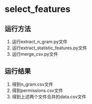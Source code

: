 # select_features

## 运行方法
1. 运行extract_n_gram.py文件
2. 运行extract_statistic_features.py文件
3. 运行merge_csv.py文件

## 运行结果
1. 得到n_gram.csv文件
2. 得到permissions.csv文件
3. 得到上述两个文件合并的data.csv文件
